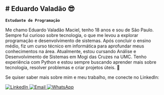 ## # Eduardo Valadão 😎

**`Estudante de Programação`**

Me chamo Eduardo Valadão Maciel, tenho 18 anos e sou de São Paulo. Sempre fui curioso sobre tecnologia, o que me levou a explorar programação e desenvolvimento de sistemas.
Após concluir o ensino médio, fiz um curso técnico em informática para aprofundar meus conhecimentos na área. Atualmente, estou cursando Análise e Desenvolvimento de Sistemas em Mogi das Cruzes na UMC. Tenho experiência com Python e estou sempre buscando aprender mais sobre tecnologia, resolver problemas e criar projetos úteis. 🚀

Se quiser saber mais sobre mim e meu trabalho, me conecte no LinkedIn:
<p align="left">
    <!-- Botão de LinkedIn -->
    <a href="https://www.linkedin.com/in/eduardo-valad%C3%A3o-a775992b8" target="_blank">
        <img 
            alt="LinkedIn" 
            title="Visite meu LinkedIn" 
            src="https://img.shields.io/badge/LinkedIn-blue?style=for-the-badge&logo=linkedin&logoColor=white"
        />
    </a>
</a>
<a
    <!-- Botão de E-mail -->
    <a href="mailto:eduardo.mmaacciieell@gmail.com">
        <img 
            alt="Email" 
            title="Envie-me um e-mail" 
            src="https://img.shields.io/badge/Email-red?style=for-the-badge&logo=gmail&logoColor=white"
        />
    </a>
    <a
    <!-- Botão de Telefone -->
    <a href="https://api.whatsapp.com/send?phone=5511980967899" target="_blank">
        <img 
            alt="WhatsApp" 
            title="Me chame no WhatsApp" 
            src="https://img.shields.io/badge/WhatsApp-green?style=for-the-badge&logo=whatsapp&logoColor=white"
        />
    </p>
